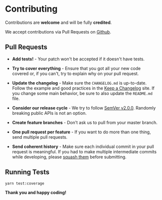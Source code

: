 # Contributing

Contributions are **welcome** and will be fully **credited**.

We accept contributions via Pull Requests on [Github](https://github.com/daniseijo/name-fixer/pulls).

## Pull Requests

- **Add tests!** - Your patch won't be accepted if it doesn't have tests.

- **Try to cover everything** - Ensure that you got all your new code covered or, if you can't, try to explain why on your pull request.

- **Update the changelog** - Make sure the `CHANGELOG.md` is up-to-date. Follow the example and good practices in the [Keep a Changelog](https://keepachangelog.com/en/1.0.0/) site. If you change some main behavior, be sure to also update the `README.md` file.

- **Consider our release cycle** - We try to follow [SemVer v2.0.0](http://semver.org/). Randomly breaking public APIs is not an option.

- **Create feature branches** - Don't ask us to pull from your master branch.

- **One pull request per feature** - If you want to do more than one thing, send multiple pull requests.

- **Send coherent history** - Make sure each individual commit in your pull request is meaningful. If you had to make multiple intermediate commits while developing, please [squash them](http://www.git-scm.com/book/en/v2/Git-Tools-Rewriting-History#Changing-Multiple-Commit-Messages) before submitting.

## Running Tests

``` bash
yarn test:coverage
```

**Thank you and happy coding!**

